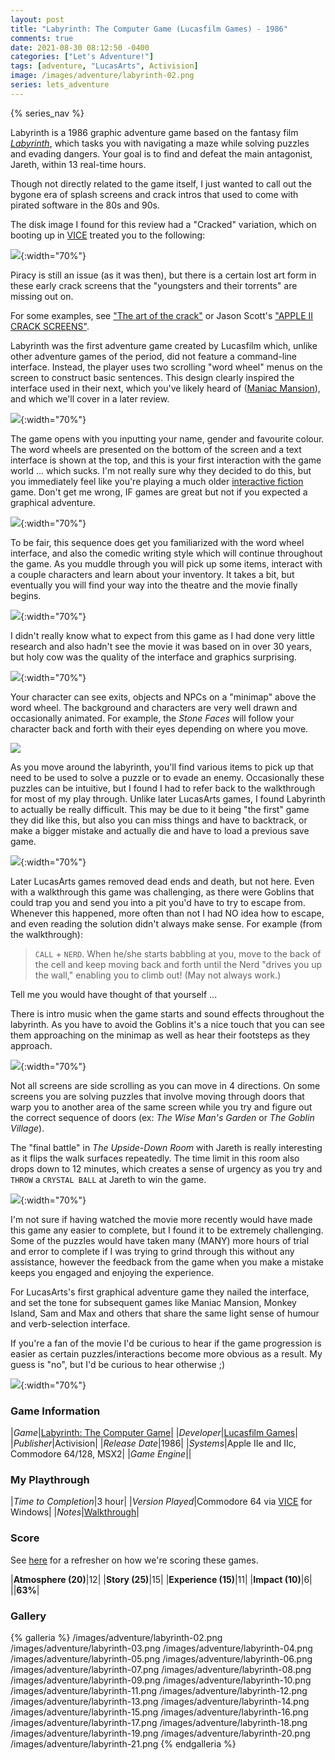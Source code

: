 ```yaml
---
layout: post
title: "Labyrinth: The Computer Game (Lucasfilm Games) - 1986"
comments: true
date: 2021-08-30 08:12:50 -0400
categories: ["Let's Adventure!"]
tags: [adventure, "LucasArts", Activision]
image: /images/adventure/labyrinth-02.png
series: lets_adventure
---
```

{% series_nav %}

Labyrinth is a 1986 graphic adventure game based on the fantasy film [_Labyrinth_](https://en.wikipedia.org/wiki/Labyrinth_(1986_film)), which tasks you with navigating a maze while solving puzzles and evading dangers. Your goal is to find and defeat the main antagonist, Jareth, within 13 real-time hours.

Though not directly related to the game itself, I just wanted to call out the bygone era of splash screens and crack intros that used to come with pirated software in the 80s and 90s.

The disk image I found for this review had a "Cracked" variation, which on booting up in [VICE](https://vice-emu.sourceforge.io/) treated you to the following:

![](/images/adventure/labyrinth-01.png){:width="70%"}

Piracy is still an issue (as it was then), but there is a certain lost art form in these early crack screens that the "youngsters and their torrents" are missing out on.

For some examples, see ["The art of the crack"](https://www.apl2bits.net/2011/08/22/the-art-of-the-crack/) or Jason Scott's ["APPLE II CRACK SCREENS"](http://www.textfiles.com/artscene/intros/APPLEII/).

Labyrinth was the first adventure game created by Lucasfilm which, unlike other adventure games of the period, did not feature a command-line interface. Instead, the player uses two scrolling "word wheel" menus on the screen to construct basic sentences. This design clearly inspired the interface used in their next, which you've likely heard of ([Maniac Mansion](https://en.wikipedia.org/wiki/Maniac_Mansion)), and which we'll cover in a later review.

![](/images/adventure/labyrinth-03.png){:width="70%"}

The game opens with you inputting your name, gender and favourite colour. The word wheels are presented on the bottom of the screen and a text interface is shown at the top, and this is your first interaction with the game world ... which sucks. I'm not really sure why they decided to do this, but you immediately feel like you're playing a much older [interactive fiction](https://en.wikipedia.org/wiki/Interactive_fiction) game. Don't get me wrong, IF games are great but not if you expected a graphical adventure.

![](/images/adventure/labyrinth-04.png){:width="70%"}

To be fair, this sequence does get you familiarized with the word wheel interface, and also the comedic writing style which will continue throughout the game. As you muddle through you will pick up some items, interact with a couple characters and learn about your inventory. It takes a bit, but eventually you will find your way into the theatre and the movie finally begins.

![](/images/adventure/labyrinth-05.png){:width="70%"}

I didn't really know what to expect from this game as I had done very little research and also hadn't see the movie it was based on in over 30 years, but holy cow was the quality of the interface and graphics surprising.

![](/images/adventure/labyrinth-07.png){:width="70%"}

Your character can see exits, objects and NPCs on a "minimap" above the word wheel. The background and characters are very well drawn and occasionally animated. For example, the _Stone Faces_ will follow your character back and forth with their eyes depending on where you move.

![](/images/adventure/labyrinth-14.png)

As you move around the labyrinth, you'll find various items to pick up that need to be used to solve a puzzle or to evade an enemy. Occasionally these puzzles can be intuitive, but I found I had to refer back to the walkthrough for most of my play through. Unlike later LucasArts games, I found Labyrinth to actually be really difficult. This may be due to it being "the first" game they did like this, but also you can miss things and have to backtrack, or make a bigger mistake and actually die and have to load a previous save game.

![](/images/adventure/labyrinth-09.png){:width="70%"}

Later LucasArts games removed dead ends and death, but not here. Even with a walkthrough this game was challenging, as there were Goblins that could trap you and send you into a pit you'd have to try to escape from. Whenever this happened, more often than not I had NO idea how to escape, and even reading the solution didn't always make sense. For example (from the walkthrough):

>  `CALL` + `NERD`.  When he/she starts babbling at you, move to the back of the
cell and keep moving back and forth until the Nerd "drives you up the wall,"
enabling you to climb out!  (May not always work.)

Tell me you would have thought of that yourself ...

There is intro music when the game starts and sound effects throughout the labyrinth. As you have to avoid the Goblins it's a nice touch that you can see them approaching on the minimap as well as hear their footsteps as they approach.

![](/images/adventure/labyrinth-12.png){:width="70%"}

Not all screens are side scrolling as you can move in 4 directions. On some screens you are solving puzzles that involve moving through doors that warp you to another area of the same screen while you try and figure out the correct sequence of doors (ex: _The Wise Man's Garden_ or _The Goblin Village_).

The "final battle" in _The Upside-Down Room_ with Jareth is really interesting as it flips the walk surfaces repeatedly. The time limit in this room also drops down to 12 minutes, which creates a sense of urgency as you try and `THROW` a `CRYSTAL BALL` at Jareth to win the game.

![](/images/adventure/labyrinth-19.png){:width="70%"}

I'm not sure if having watched the movie more recently would have made this game any easier to complete, but I found it to be extremely challenging. Some of the puzzles would have taken many (MANY) more hours of trial and error to complete if I was trying to grind through this without any assistance, however the feedback from the game when you make a mistake keeps you engaged and enjoying the experience.

For LucasArts's first graphical adventure game they nailed the interface, and set the tone for subsequent games like Maniac Mansion, Monkey Island, Sam and Max and others that share the same light sense of humour and verb-selection interface.

If you're a fan of the movie I'd be curious to hear if the game progression is easier as certain puzzles/interactions become more obvious as a result. My guess is "no", but I'd be curious to hear otherwise ;)

![](/images/adventure/labyrinth-21.png){:width="70%"}

### Game Information

|*Game*|[Labyrinth: The Computer Game](https://en.wikipedia.org/wiki/Labyrinth:_The_Computer_Game)|
|*Developer*|[Lucasfilm Games](https://en.wikipedia.org/wiki/LucasArts)|
|*Publisher*|Activision|
|*Release Date*|1986|
|*Systems*|Apple IIe and IIc, Commodore 64/128, MSX2|
|*Game Engine*||

### My Playthrough

|*Time to Completion*|3 hour|
|*Version Played*|Commodore 64 via [VICE](https://vice-emu.sourceforge.io/) for Windows|
|*Notes*|[Walkthrough](https://gamefaqs.gamespot.com/c64/566682-labyrinth/faqs/14609)|

### Score

See [here](https://www.alexbevi.com/blog/2021/07/28/adventure-games-1980-1999/#scoring) for a refresher on how we're scoring these games.

|**Atmosphere (20)**|12|
|**Story (25)**|15|
|**Experience (15)**|11|
|**Impact (10)**|6|
||**63%**|

### Gallery

{% galleria %}
/images/adventure/labyrinth-02.png
/images/adventure/labyrinth-03.png
/images/adventure/labyrinth-04.png
/images/adventure/labyrinth-05.png
/images/adventure/labyrinth-06.png
/images/adventure/labyrinth-07.png
/images/adventure/labyrinth-08.png
/images/adventure/labyrinth-09.png
/images/adventure/labyrinth-10.png
/images/adventure/labyrinth-11.png
/images/adventure/labyrinth-12.png
/images/adventure/labyrinth-13.png
/images/adventure/labyrinth-14.png
/images/adventure/labyrinth-15.png
/images/adventure/labyrinth-16.png
/images/adventure/labyrinth-17.png
/images/adventure/labyrinth-18.png
/images/adventure/labyrinth-19.png
/images/adventure/labyrinth-20.png
/images/adventure/labyrinth-21.png
{% endgalleria %}

